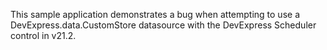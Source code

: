 This sample application demonstrates a bug when attempting to use a DevExpress.data.CustomStore datasource with the DevExpress Scheduler control in v21.2.